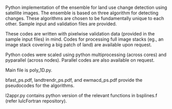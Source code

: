Python implementation of the ensemble for land use change detection using  satellite images. The ensemble is based on three algorithm for detecting changes. These algorithms are chosen to be fundamentally unique to each other. Sample input and validation files are provided. 

These codes are written with pixelwise validation data (provided in the sample input files) in mind. Codes for processing full image stacks (eg., an image stack covering a big patch of land) are available upon request. 

Python codes were scaled using python multiprocessing (across cores) and pyparallel (across nodes). Parallel codes are also available on request.
 
Main file is poly\_1D.py.

bfast\_ps.pdf, landtrendr\_ps.pdf, and ewmacd\_ps.pdf provide the pseudocodes for the algorithms.

l2appr.py contains python version of the relevant functions in bsplines.f (refer lulcFortran repository). 

